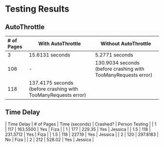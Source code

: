 # Testing Results

## AutoThrottle
| # of Pages          | With AutoThrottle   | Without AutoThrottle                                           |
|:--------------------| --------------------| -------------------------------------------------------------- |
| 3                   | 15.6131 seconds     | 5.2771 seconds                                                 |
| 106                 | -                   | 130.9034 seconds (before crashing with TooManyRequests error)  |
| 118                 | 137.4175 seconds (before crashing with TooManyRequests error) |                      |


## Time Delay
| Time Delay | # of Pages  |  Time (seconds) | Crashed? | Person Testing |
| 1          | 117         | 163.5500        | Yes      | Fiza           |
| 1          | 177         | 229.35          | Yes      | Jessica        |
| 1.5        | 118         | 231.3712        | Yes      | Fiza           |
| 1.5        | 118         | 227.19          | Yes      | Jessica        |
| 2          | 120         | 297.8183        | No       | Fiza           |
| 2          | 212         | 528.02          | Yes      | Jessica        |
